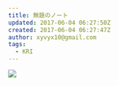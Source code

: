 ```yaml
---
title: 無題のノート
updated: 2017-06-04 06:27:50Z
created: 2017-06-04 06:27:47Z
author: xyvyx10@gmail.com
tags:
  - KRI
---
```


![](../_resources/886edda244cd7a8c1a899584d69c260b.png)
